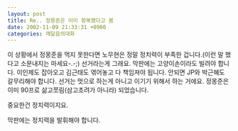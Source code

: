 ```yaml
---
layout: post
title: Re.. 정몽준은 이미 항복했다고 봄
date: 2002-11-09 21:33:31 +0900
categories: 깨달음의대화
---
```

이 상황에서 정몽준을 먹지 못한다면 노무현은 정말 정치력이 부족한 겁니다.(이런 말 했다고 소문내지는 마세요-.-;) 선거라는게 그래요. 막판에는 고양이손이라도 빌려야 합니다. 이인제도 잡아오고 김근태도 엮어놓고 다 책임져야 됩니다. 안되면 JP와 박근혜도 갈무리해야 합니다. 선거는 멋으로 하는게 아니고 이기기 위해서 하는 거에요. 정몽준은 이미 90프로 삶고쪼림(삼고초려가 아니라) 되었습니다.
  

  
중요한건 정치력이지요.
  
막판에는 정치력을 발휘해야 합니다.